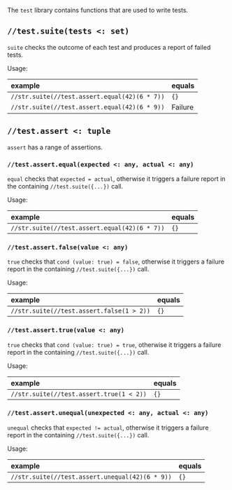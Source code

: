 The `test` library contains functions that are used to write tests.

## `//test.suite(tests <: set)`

`suite` checks the outcome of each test and produces a report of failed tests.

Usage:

| example | equals |
|:-|:-|
| `//str.suite(//test.assert.equal(42)(6 * 7))` | `{}` |
| `//str.suite(//test.assert.equal(42)(6 * 9))` | Failure |

## `//test.assert <: tuple`

`assert` has a range of assertions.

### `//test.assert.equal(expected <: any, actual <: any)`

`equal` checks that `expected = actual`, otherwise it triggers a failure report
in the containing `//test.suite({...})` call.

Usage:

| example | equals |
|:-|:-|
| `//str.suite(//test.assert.equal(42)(6 * 7))` | `{}` |

### `//test.assert.false(value <: any)`

`true` checks that `cond (value: true) = false`, otherwise it triggers a failure
report in the containing `//test.suite({...})` call.

Usage:

| example | equals |
|:-|:-|
| `//str.suite(//test.assert.false(1 > 2))` | `{}` |

### `//test.assert.true(value <: any)`

`true` checks that `cond (value: true) = true`, otherwise it triggers a failure
report in the containing `//test.suite({...})` call.

Usage:

| example | equals |
|:-|:-|
| `//str.suite(//test.assert.true(1 < 2))` | `{}` |

### `//test.assert.unequal(unexpected <: any, actual <: any)`

`unequal` checks that `expected != actual`, otherwise it triggers a failure report
in the containing `//test.suite({...})` call.

Usage:

| example | equals |
|:-|:-|
| `//str.suite(//test.assert.unequal(42)(6 * 9))` | `{}` |
